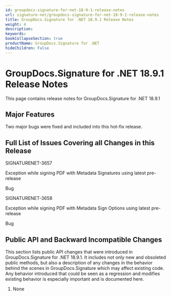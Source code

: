 ```yaml
---
id: groupdocs-signature-for-net-18-9-1-release-notes
url: signature-net/groupdocs-signature-for-net-18-9-1-release-notes
title: GroupDocs.Signature for .NET 18.9.1 Release Notes
weight: 4
description: 
keywords: 
bookCollapseSection: true
productName: GroupDocs.Signature for .NET
hideChildren: False
---
```


# GroupDocs.Signature for .NET 18.9.1 Release Notes

This page contains release notes for GroupDocs.Signature for .NET 18.9.1

## Major Features

Two major bugs were fixed and included into this hot-fix release.

## Full List of Issues Covering all Changes in this Release

SIGNATURENET-3657

Exception while signing PDF with Metadata Signatures using latest pre-release

Bug

SIGNATURENET-3658

Exception while signing PDF with Metadata Sign Options using latest pre-release

Bug

## Public API and Backward Incompatible Changes

This section lists public API changes that were introduced in GroupDocs.Signature for .NET 18.9.1. It includes not only new and obsoleted public methods, but also a description of any changes in the behavior behind the scenes in GroupDocs.Signature which may affect existing code. Any behavior introduced that could be seen as a regression and modifies existing behavior is especially important and is documented here.

1.  None
